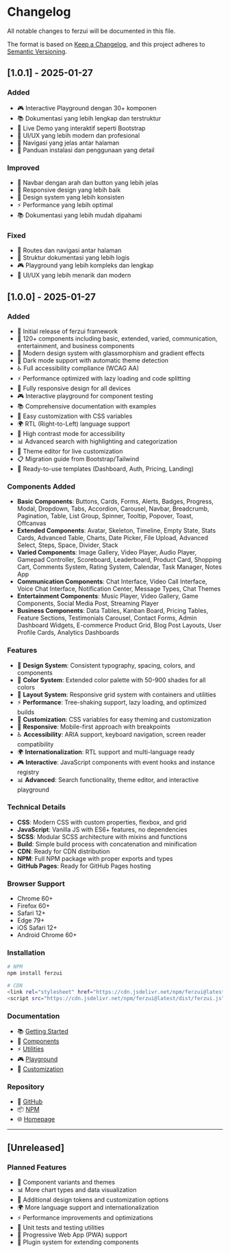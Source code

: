 # Changelog

All notable changes to ferzui will be documented in this file.

The format is based on [Keep a Changelog](https://keepachangelog.com/en/1.0.0/),
and this project adheres to [Semantic Versioning](https://semver.org/spec/v2.0.0.html).

## [1.0.1] - 2025-01-27

### Added
- 🎮 Interactive Playground dengan 30+ komponen
- 📚 Dokumentasi yang lebih lengkap dan terstruktur
- 🚀 Live Demo yang interaktif seperti Bootstrap
- 🎨 UI/UX yang lebih modern dan profesional
- 🔗 Navigasi yang jelas antar halaman
- 📖 Panduan instalasi dan penggunaan yang detail

### Improved
- 🎯 Navbar dengan arah dan button yang lebih jelas
- 📱 Responsive design yang lebih baik
- 🎨 Design system yang lebih konsisten
- ⚡ Performance yang lebih optimal
- 📚 Dokumentasi yang lebih mudah dipahami

### Fixed
- 🔗 Routes dan navigasi antar halaman
- 📖 Struktur dokumentasi yang lebih logis
- 🎮 Playground yang lebih kompleks dan lengkap
- 🎨 UI/UX yang lebih menarik dan modern

## [1.0.0] - 2025-01-27

### Added
- 🎉 Initial release of ferzui framework
- 🧩 120+ components including basic, extended, varied, communication, entertainment, and business components
- 🎨 Modern design system with glassmorphism and gradient effects
- 🌙 Dark mode support with automatic theme detection
- ♿ Full accessibility compliance (WCAG AA)
- ⚡ Performance optimized with lazy loading and code splitting
- 📱 Fully responsive design for all devices
- 🎮 Interactive playground for component testing
- 📚 Comprehensive documentation with examples
- 🔧 Easy customization with CSS variables
- 🌍 RTL (Right-to-Left) language support
- 🎯 High contrast mode for accessibility
- 📊 Advanced search with highlighting and categorization
- 🎨 Theme editor for live customization
- 📋 Migration guide from Bootstrap/Tailwind
- 📄 Ready-to-use templates (Dashboard, Auth, Pricing, Landing)

### Components Added
- **Basic Components**: Buttons, Cards, Forms, Alerts, Badges, Progress, Modal, Dropdown, Tabs, Accordion, Carousel, Navbar, Breadcrumb, Pagination, Table, List Group, Spinner, Tooltip, Popover, Toast, Offcanvas
- **Extended Components**: Avatar, Skeleton, Timeline, Empty State, Stats Cards, Advanced Table, Charts, Date Picker, File Upload, Advanced Select, Steps, Space, Divider, Stack
- **Varied Components**: Image Gallery, Video Player, Audio Player, Gamepad Controller, Scoreboard, Leaderboard, Product Card, Shopping Cart, Comments System, Rating System, Calendar, Task Manager, Notes App
- **Communication Components**: Chat Interface, Video Call Interface, Voice Chat Interface, Notification Center, Message Types, Chat Themes
- **Entertainment Components**: Music Player, Video Gallery, Game Components, Social Media Post, Streaming Player
- **Business Components**: Data Tables, Kanban Board, Pricing Tables, Feature Sections, Testimonials Carousel, Contact Forms, Admin Dashboard Widgets, E-commerce Product Grid, Blog Post Layouts, User Profile Cards, Analytics Dashboards

### Features
- 🎨 **Design System**: Consistent typography, spacing, colors, and components
- 🌈 **Color System**: Extended color palette with 50-900 shades for all colors
- 📐 **Layout System**: Responsive grid system with containers and utilities
- ⚡ **Performance**: Tree-shaking support, lazy loading, and optimized builds
- 🔧 **Customization**: CSS variables for easy theming and customization
- 📱 **Responsive**: Mobile-first approach with breakpoints
- ♿ **Accessibility**: ARIA support, keyboard navigation, screen reader compatibility
- 🌍 **Internationalization**: RTL support and multi-language ready
- 🎮 **Interactive**: JavaScript components with event hooks and instance registry
- 📊 **Advanced**: Search functionality, theme editor, and interactive playground

### Technical Details
- **CSS**: Modern CSS with custom properties, flexbox, and grid
- **JavaScript**: Vanilla JS with ES6+ features, no dependencies
- **SCSS**: Modular SCSS architecture with mixins and functions
- **Build**: Simple build process with concatenation and minification
- **CDN**: Ready for CDN distribution
- **NPM**: Full NPM package with proper exports and types
- **GitHub Pages**: Ready for GitHub Pages hosting

### Browser Support
- Chrome 60+
- Firefox 60+
- Safari 12+
- Edge 79+
- iOS Safari 12+
- Android Chrome 60+

### Installation
```bash
# NPM
npm install ferzui

# CDN
<link rel="stylesheet" href="https://cdn.jsdelivr.net/npm/ferzui@latest/dist/ferzui.css">
<script src="https://cdn.jsdelivr.net/npm/ferzui@latest/dist/ferzui.js"></script>
```

### Documentation
- 📚 [Getting Started](https://ferzdevz.github.io/ferzui/)
- 🧩 [Components](https://ferzdevz.github.io/ferzui/docs/components.html)
- ⚡ [Utilities](https://ferzdevz.github.io/ferzui/docs/utilities.html)
- 🎮 [Playground](https://ferzdevz.github.io/ferzui/docs/playground.html)
- 🔧 [Customization](https://ferzdevz.github.io/ferzui/docs/customize.html)

### Repository
- 🐙 [GitHub](https://github.com/FerzDevZ/ferzui)
- 📦 [NPM](https://www.npmjs.com/package/ferzui)
- 🌐 [Homepage](https://ferzdevz.github.io/ferzui/)

---

## [Unreleased]

### Planned Features
- 🔄 Component variants and themes
- 📊 More chart types and data visualization
- 🎨 Additional design tokens and customization options
- 🌍 More language support and internationalization
- ⚡ Performance improvements and optimizations
- 🧪 Unit tests and testing utilities
- 📱 Progressive Web App (PWA) support
- 🔌 Plugin system for extending components
